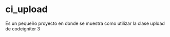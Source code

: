 # ci_upload
Es un pequeño proyecto en donde se muestra como utilizar la clase upload de codeigniter 3
